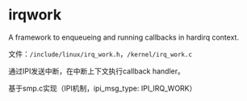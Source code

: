 # irqwork

A framework to enqueueing and running callbacks in hardirq context.

文件：`/include/linux/irq_work.h`，`/kernel/irq_work.c`

通过IPI发送中断，在中断上下文执行callback handler。

基于smp.c实现（IPI机制，ipi_msg_type: IPI_IRQ_WORK）